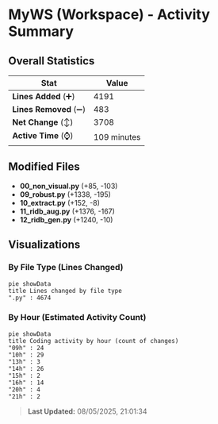 # MyWS (Workspace) - Activity Summary 

## Overall Statistics

| Stat                   | Value                                                             |
| ---------------------- | ----------------------------------------------------------------- |
| **Lines Added** (➕)   | 4191                                          |
| **Lines Removed** (➖) | 483                                        |
| **Net Change** (↕)    | 3708                |
| **Active Time** (⌚)   | 109 minutes |


## Modified Files
- **00_non_visual.py** (+85, -103)
- **09_robust.py** (+1338, -195)
- **10_extract.py** (+152, -8)
- **11_ridb_aug.py** (+1376, -167)
- **12_ridb_gen.py** (+1240, -10)

## Visualizations

### By File Type (Lines Changed)

```mermaid
pie showData
title Lines changed by file type
".py" : 4674
```

### By Hour (Estimated Activity Count)

```mermaid
pie showData
title Coding activity by hour (count of changes)
"09h" : 24
"10h" : 29
"13h" : 3
"14h" : 26
"15h" : 2
"16h" : 14
"20h" : 4
"21h" : 2
```


> **Last Updated:** 08/05/2025, 21:01:34
